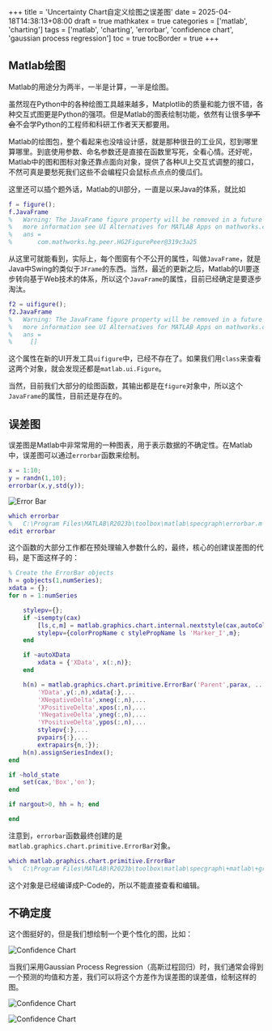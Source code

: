 +++
title = 'Uncertainty Chart自定义绘图之误差图'
date = 2025-04-18T14:38:13+08:00
draft = true
mathkatex = true
categories = ['matlab', 'charting']
tags = ['matlab', 'charting', 'errorbar', 'confidence chart', 'gaussian process regression']
toc = true
tocBorder = true
+++

## Matlab绘图

Matlab的用途分为两半，一半是计算，一半是绘图。

虽然现在Python中的各种绘图工具越来越多，Matplotlib的质量和能力很不错，各种交互式图更是Python的强项。但是Matlab的图表绘制功能，依然有让很多~~学不会~~不会学Python的工程师和科研工作者天天都要用。

Matlab的绘图包，整个看起来也没啥设计感，就是那种很丑的工业风，怼到哪里算哪里。到底使用参数、命名参数还是直接在函数里写死，全看心情。还好呢，Matlab中的图和图标对象还靠点面向对象，提供了各种UI上交互式调整的接口，不然可真是要愁死我们这些不会编程只会鼠标点点点的傻瓜们。

这里还可以插个题外话，Matlab的UI部分，一直是以来Java的体系，就比如

```matlab
f = figure();
f.JavaFrame
%   Warning: The JavaFrame figure property will be removed in a future release. For
%   more information see UI Alternatives for MATLAB Apps on mathworks.com. 
%   ans =
%       com.mathworks.hg.peer.HG2FigurePeer@319c3a25
```

从这里可就能看到，实际上，每个图窗有个不公开的属性，叫做`JavaFrame`，就是Java中Swing的类似于`JFrame`的东西。当然，最近的更新之后，Matlab的UI要逐步转向基于Web技术的体系，所以这个`JavaFrame`的属性，目前已经确定是要逐步淘汰。

```matlab
f2 = uifigure();
f2.JavaFrame
%   Warning: The JavaFrame figure property will be removed in a future release. For
%   more information see UI Alternatives for MATLAB Apps on mathworks.com. 
%   ans =
%     []
```

这个属性在新的UI开发工具`uifigure`中，已经不存在了。如果我们用`class`来查看这两个对象，就会发现还都是`matlab.ui.Figure`。

当然，目前我们大部分的绘图函数，其输出都是在`figure`对象中，所以这个`JavaFrame`的属性，目前还是存在的。

## 误差图

误差图是Matlab中非常常用的一种图表，用于表示数据的不确定性。在Matlab中，误差图可以通过`errorbar`函数来绘制。

```matlab
x = 1:10;
y = randn(1,10);
errorbar(x,y,std(y));
```

![Error Bar](/matlab/charting/uncertainty-chart/eb1.png)

```matlab
which errorbar
%   C:\Program Files\MATLAB\R2023b\toolbox\matlab\specgraph\errorbar.m
edit errorbar
```

这个函数的大部分工作都在预处理输入参数什么的，最终，核心的创建误差图的代码，是下面这样子的：

```matlab
% Create the ErrorBar objects
h = gobjects(1,numSeries);
xdata = {};
for n = 1:numSeries

    stylepv={};
    if ~isempty(cax)
        [ls,c,m] = matlab.graphics.chart.internal.nextstyle(cax,autoColor,autoStyle,true);
        stylepv={colorPropName c stylePropName ls 'Marker_I',m};
    end

    if ~autoXData
        xdata = {'XData', x(:,n)};
    end

    h(n) = matlab.graphics.chart.primitive.ErrorBar('Parent',parax, ...
        'YData',y(:,n),xdata{:},...
        'XNegativeDelta',xneg(:,n),...
        'XPositiveDelta',xpos(:,n),...
        'YNegativeDelta',yneg(:,n),...
        'YPositiveDelta',ypos(:,n),...
        stylepv{:},...
        pvpairs{:},...
        extrapairs{n,:});
    h(n).assignSeriesIndex();
end

if ~hold_state
    set(cax,'Box','on');
end

if nargout>0, hh = h; end

end
```

注意到，`errorbar`函数最终创建的是`matlab.graphics.chart.primitive.ErrorBar`对象。

```matlab
which matlab.graphics.chart.primitive.ErrorBar
%   C:\Program Files\MATLAB\R2023b\toolbox\matlab\specgraph\+matlab\+graphics\+chart\+primitive\@ErrorBar\ErrorBar.p  % matlab.graphics.chart.primitive.ErrorBar constructor
```

这个对象是已经编译成P-Code的，所以不能直接查看和编辑。

## 不确定度

这个图挺好的，但是我们想绘制一个更个性化的图，比如：

![Confidence Chart](/matlab/charting/uncertainty-chart/cc1.png)

当我们采用Gaussian Process Regression（高斯过程回归）时，我们通常会得到一个预测的均值和方差，我们可以将这个方差作为误差图的误差值，绘制这样的图。

![Confidence Chart](/matlab/charting/uncertainty-chart/cc2.png)

![Confidence Chart](/matlab/charting/uncertainty-chart/cc3.png)
